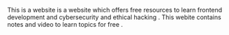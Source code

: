 This is a website is a website which offers free resources to learn frontend development and cybersecurity and ethical hacking . This webite contains notes and video to learn topics for free .
